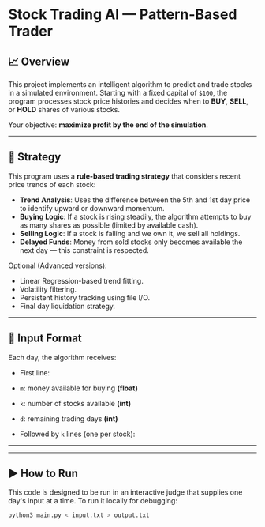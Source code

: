 # Stock Trading AI — Pattern-Based Trader

## 📈 Overview

This project implements an intelligent algorithm to predict and trade stocks in a simulated environment. Starting with a fixed capital of `$100`, the program processes stock price histories and decides when to **BUY**, **SELL**, or **HOLD** shares of various stocks.

Your objective: **maximize profit by the end of the simulation**.

---

## 🧠 Strategy

This program uses a **rule-based trading strategy** that considers recent price trends of each stock:

- **Trend Analysis**: Uses the difference between the 5th and 1st day price to identify upward or downward momentum.
- **Buying Logic**: If a stock is rising steadily, the algorithm attempts to buy as many shares as possible (limited by available cash).
- **Selling Logic**: If a stock is falling and we own it, we sell all holdings.
- **Delayed Funds**: Money from sold stocks only becomes available the next day — this constraint is respected.

Optional (Advanced versions):
- Linear Regression-based trend fitting.
- Volatility filtering.
- Persistent history tracking using file I/O.
- Final day liquidation strategy.

---

## 🧾 Input Format

Each day, the algorithm receives:

- First line:
- `m`: money available for buying **(float)**
- `k`: number of stocks available **(int)**
- `d`: remaining trading days **(int)**

- Followed by `k` lines (one per stock):

---


---

## ▶️ How to Run

This code is designed to be run in an interactive judge that supplies one day's input at a time. To run it locally for debugging:

```bash
python3 main.py < input.txt > output.txt
